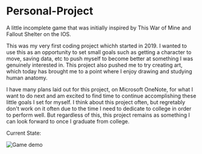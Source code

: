 # Personal-Project
A little incomplete game that was initially inspired by This War of Mine and Fallout Shelter on the IOS.

This was my very first coding project whichh started in 2019. I wanted to use this as an opportunity to set small goals such as getting a character to move, saving data, etc to push myself to become better at something I was genuinely interested in. This project also pushed me to try creating art, which today has brought me to a point where I enjoy drawing and studying human anatomy.

I have many plans laid out for this project, on Microsoft OneNote, for what I want to do next and am excited to find time to continue accomplishing these little goals I set for myself. I think about this project often, but regretably don't work on it often due to the time I need to dedicate to college in order to perform well. But regardless of this, this project remains as something I can look forward to once I graduate from college. 

Current State:

![Game demo](https://user-images.githubusercontent.com/57662868/200647167-cc4fae6c-4943-4327-b6b1-19b8067ecf5e.gif)
